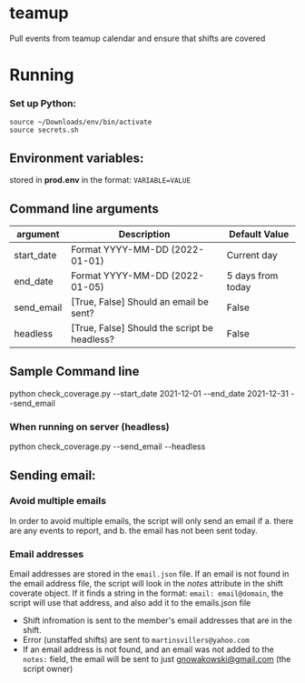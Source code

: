 # teamup
Pull events from teamup calendar and ensure that shifts are covered


# Running
### Set up Python:
```
source ~/Downloads/env/bin/activate
source secrets.sh

```


## Environment variables:
stored in **prod.env** in the format: ```VARIABLE=VALUE```

## Command line arguments
|argument|Description|Default Value|
|-|-|-|
|start_date|Format YYYY-MM-DD (2022-01-01)|Current day|
|end_date|Format YYYY-MM-DD (2022-01-05)|5 days from today|
|send_email|[True, False] Should an email be sent?|False|
|headless|[True, False] Should the script be headless?|False|


## Sample Command line
python check_coverage.py --start_date 2021-12-01 --end_date 2021-12-31 --send_email

### When running on server (headless)
python check_coverage.py --send_email --headless

## Sending email:
### Avoid multiple emails
In order to avoid multiple emails, the script will only send an email if a. there are any events to report, and b. the email has not been sent today.

### Email addresses
Email addresses are stored in the ```email.json``` file.  If an email is not found in the email address file, the script will look in the *notes* attribute in the shift
coverate object.  If it finds a string in the format: ```email: email@domain```, the script will use that address, and also add it to the emails.json file

* Shift infromation is sent to the member's email addresses that are in the shift.  
* Error (unstaffed shifts) are sent to ```martinsvillers@yahoo.com```
* If an email address is not found, and an email was not added to the ```notes:``` field, the email will be sent to just gnowakowski@gmail.com (the script owner)